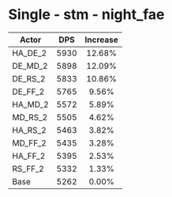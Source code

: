 # Single - stm - night_fae
| Actor | DPS | Increase |
|---|:---:|:---:|
|HA_DE_2|5930|12.68%|
|DE_MD_2|5898|12.09%|
|DE_RS_2|5833|10.86%|
|DE_FF_2|5765|9.56%|
|HA_MD_2|5572|5.89%|
|MD_RS_2|5505|4.62%|
|HA_RS_2|5463|3.82%|
|MD_FF_2|5435|3.28%|
|HA_FF_2|5395|2.53%|
|RS_FF_2|5332|1.33%|
|Base|5262|0.00%|
